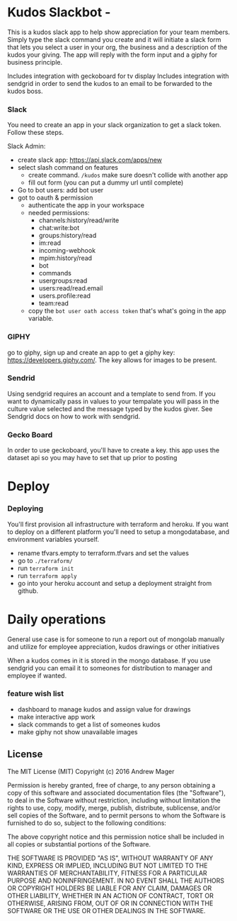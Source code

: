 # Kudos Slackbot - 

This is a kudos slack app to help show appreciation for your team members.  Simply type the slack command you create and it will initiate a slack form that lets you select a user in your org, the business and a description of the kudos your giving.  The app will reply with the form input and a giphy for business principle. 

Includes integration with geckoboard for tv display
Includes integration with sendgrid in order to send the kudos to an email to be forwarded to the kudos boss.


### Slack
You need to create an app in your slack organization to get a slack token. Follow these steps.

Slack Admin: 
- create slack app: https://api.slack.com/apps/new
- select slash command on features
    - create command.  `/kudos` make sure doesn't collide with another app
    - fill out form (you can put a dummy url until complete)
- Go to bot users:  add bot user  
- got to oauth & permission 
    - authenticate the app in your workspace
    - needed permissions:
        - channels:history/read/write
        - chat:write:bot
        - groups:history/read
        - im:read
        - incoming-webhook
        - mpim:history/read
        - bot
        - commands
        - usergroups:read
        - users:read/read.email
        - users.profile:read
        - team:read
    - copy the `bot user oath access token` that's what's going in the app variable. 
    

### GIPHY
go to giphy, sign up and create an app to get a giphy key: https://developers.giphy.com/.  The key allows for images to be present.

### Sendrid
Using sendgrid requires an account and a template to send from.  If you want to dynamically pass in values to your tempalate you will pass in the culture value selected and the message typed by the kudos giver.  See Sendgrid docs on how to work with sendgrid.

### Gecko Board
In order to use geckoboard, you'll have to create a key.  this app uses the dataset api so you may have to set that up prior to posting

# Deploy

### Deploying
You'll first provision all infrastructure with terraform and heroku.  If you want to deploy on a different platform you'll need to setup a mongodatabase, and environment variables yourself.

- rename tfvars.empty to terraform.tfvars and set the values
- go to `./terraform/`
- run `terraform init`
- run `terraform apply`
- go into your heroku account and setup a deployment straight from github.

# Daily operations

General use case is for someone to run a report out of mongolab manually and utilize for employee appreciation, kudos drawings or other initiatives

When a kudos comes in it is stored in the mongo database.  If you use sendgrid you can email it to someones for distribution to manager and employee if wanted. 

### feature wish list
- dashboard to manage kudos and assign value for drawings
- make interactive app work
- slack commands to get a list of someones kudos
- make giphy not show unavailable images


## License

The MIT License (MIT)
Copyright (c) 2016 Andrew Mager

Permission is hereby granted, free of charge, to any person obtaining a copy of this software and associated documentation files (the "Software"), to deal in the Software without restriction, including without limitation the rights to use, copy, modify, merge, publish, distribute, sublicense, and/or sell copies of the Software, and to permit persons to whom the Software is furnished to do so, subject to the following conditions:

The above copyright notice and this permission notice shall be included in all copies or substantial portions of the Software.

THE SOFTWARE IS PROVIDED "AS IS", WITHOUT WARRANTY OF ANY KIND, EXPRESS OR IMPLIED, INCLUDING BUT NOT LIMITED TO THE WARRANTIES OF MERCHANTABILITY, FITNESS FOR A PARTICULAR PURPOSE AND NONINFRINGEMENT. IN NO EVENT SHALL THE AUTHORS OR COPYRIGHT HOLDERS BE LIABLE FOR ANY CLAIM, DAMAGES OR OTHER LIABILITY, WHETHER IN AN ACTION OF CONTRACT, TORT OR OTHERWISE, ARISING FROM, OUT OF OR IN CONNECTION WITH THE SOFTWARE OR THE USE OR OTHER DEALINGS IN THE SOFTWARE.

